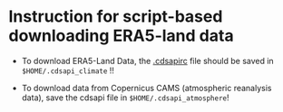 # Instruction for script-based downloading ERA5-land data

- To download ERA5-Land Data, the [.cdsapirc](https://cds.climate.copernicus.eu/api-how-to
) file should be saved in `$HOME/.cdsapi_climate` !!


- To download data from Copernicus CAMS (atmospheric reanalysis data), save the cdsapi file in `$HOME/.cdsapi_atmosphere`!


